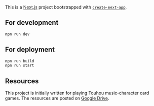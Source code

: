 This is a [Next.js](https://nextjs.org/) project bootstrapped with [`create-next-app`](https://github.com/vercel/next.js/tree/canary/packages/create-next-app).

## For development

```bash
npm run dev
```

## For deployment
```bash
npm run build
npm run start
```

## Resources

This project is initially written for playing Touhou music-character card games. The resources are posted on [Google Drive](https://drive.google.com/drive/folders/1KH6aC5oPLx7pel1fZ1UHxudIUdJSvhru?usp=sharing).